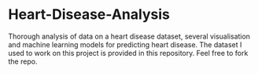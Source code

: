 # Heart-Disease-Analysis
Thorough analysis of data on a heart disease dataset, several visualisation and machine learning models for predicting heart disease.
The dataset I used to work on this project is provided in this repository.
Feel free to fork the repo.
